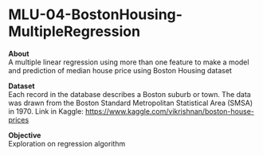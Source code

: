 # MLU-04-BostonHousing-MultipleRegression

**About**<br>
A multiple linear regression using more than one feature to make a model and prediction of median house price using Boston Housing dataset 

**Dataset**<br>
Each record in the database describes a Boston suburb or town. The data was drawn from the Boston Standard Metropolitan Statistical Area (SMSA) in 1970. 
Link in Kaggle: https://www.kaggle.com/vikrishnan/boston-house-prices

**Objective**<br>
Exploration on regression algorithm

